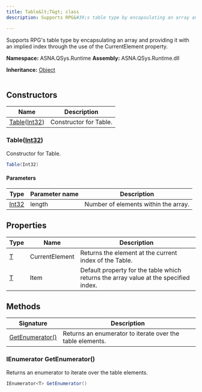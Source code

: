 ```yaml
---
title: Table&lt;T&gt; class
description: Supports RPG&#39;s table type by encapsulating an array and providing it with an implied index through the use of the CurrentElement property.

---
```


Supports RPG's table type by encapsulating an array and providing it with an implied index through the use of the CurrentElement property.

**Namespace:** ASNA.QSys.Runtime
**Assembly:** ASNA.QSys.Runtime.dll

**Inheritance:** [Object](https://docs.microsoft.com/en-us/dotnet/api/system.object)
<br>
<br>

## Constructors

| Name | Description |
| --- | --- |
| [Table](#tableint32)([Int32](https://docs.microsoft.com/en-us/dotnet/api/system.int32)) | Constructor for Table.

### Table([Int32](https://docs.microsoft.com/en-us/dotnet/api/system.int32))

Constructor for Table.

```cs
Table(Int32)
```

#### Parameters

| Type | Parameter name | Description
| --- | --- | ---
| [Int32](https://docs.microsoft.com/en-us/dotnet/api/system.int32) | length | Number of elements within the array.

## Properties

| Type | Name | Description
| --- | --- | --- 
| [T](https://learn.microsoft.com/en-us/dotnet/api/system.type?view=net-8.0) | CurrentElement | Returns the element at the current index of the Table. |
| [T](https://learn.microsoft.com/en-us/dotnet/api/system.type?view=net-8.0) | Item | Default property for the table which returns the array value at the specified index. |

## Methods

| Signature | Description |
| --- | --- |
| [GetEnumerator()](#ienumerator-t-getenumerator) | Returns an enumerator to iterate over the table elements.

### IEnumerator<T> GetEnumerator()

Returns an enumerator to iterate over the table elements.

```cs
IEnumerator<T> GetEnumerator()
```
